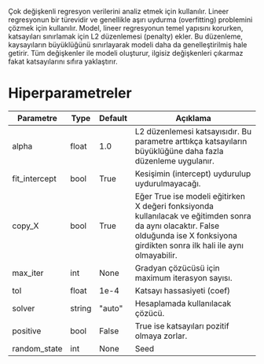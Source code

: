 Çok değişkenli regresyon verilerini analiz etmek için kullanılır. Lineer regresyonun bir türevidir ve genellikle aşırı uydurma (overfitting) problemini çözmek için kullanılır. Model, lineer regresyonun temel yapısını korurken, katsayıları sınırlamak için L2 düzenlemesi (penalty) ekler. Bu düzenleme, kaysayıların büyüklüğünü sınırlayarak modeli daha da genelleştirilmiş hale getirir. Tüm değişkenler ile modeli oluşturur, ilgisiz değişkenleri çıkarmaz fakat katsayılarını sıfıra yaklaştırır. 

# Hiperparametreler
| Parametre | Type | Default | Açıklama |
| - | - | - | - |
| alpha | float | 1.0 | L2 düzenlemesi katsayısıdır. Bu parametre arttıkça katsayıların büyüklüğüne daha fazla düzenleme uygulanır. |
| fit_intercept | bool | True | Kesişimin (intercept) uydurulup uydurulmayacağı. | 
| copy_X | bool | True | Eğer True ise modeli eğitirken X değeri fonksiyonda kullanılacak ve eğitimden sonra da aynı olacaktır. False olduğunda ise X fonksiyona girdikten sonra ilk hali ile aynı olmayabilir. |
| max_iter | int | None | Gradyan çözücüsü için maximum iterasyon sayısı. |
| tol | float | 1e-4 | Katsayı hassasiyeti (coef) |
| solver | string | "auto" | Hesaplamada kullanılacak çözücü. | 
| positive | bool | False | True ise katsayıları pozitif olmaya zorlar. |
| random_state | int | None | Seed |